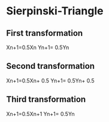 # Sierpinski-Triangle

## First transformation
Xn+1=0.5Xn 
Yn+1= 0.5Yn

## Second transformation
Xn+1=0.5Xn+ 0.5
Yn+1= 0.5Yn+ 0.5

## Third transformation
Xn+1=0.5Xn+1
Yn+1= 0.5Yn
